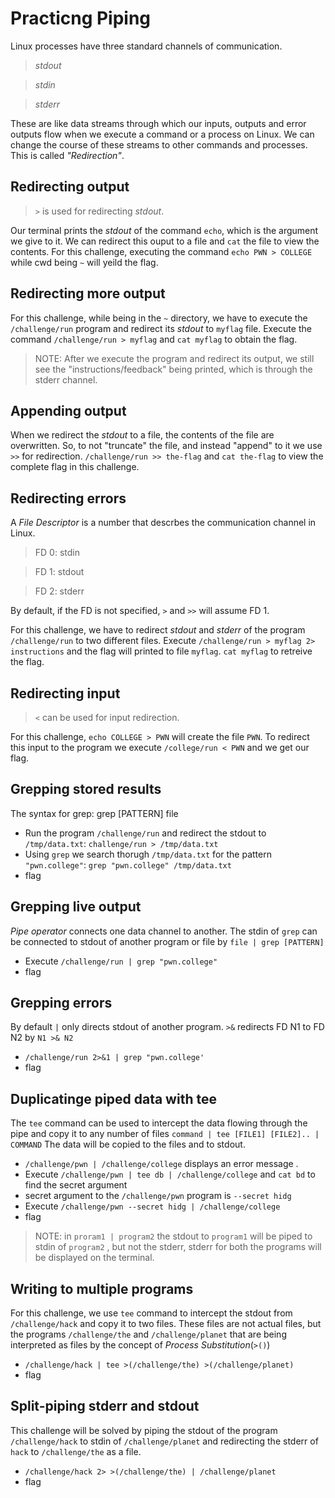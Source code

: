 # **Practicng Piping**
Linux processes have three standard channels of communication.
>_stdout_

>_stdin_

>_stderr_

These are like data streams through which our inputs, outputs and error outputs flow when we execute a command or a process on Linux. We can change the course of these streams to other commands and processes. This is called _"Redirection"_.

## **Redirecting output**

> `>` is used for redirecting _stdout_. 

Our terminal prints the _stdout_ of the command `echo`, which is the argument we give to it. We can redirect this ouput to a file and `cat` the file to view the contents. For this challenge, executing the command `echo PWN > COLLEGE` while cwd being `~` will yeild the flag.

## **Redirecting more output**

For this challenge, while being in the `~` directory, we have to execute the `/challenge/run` program and redirect its _stdout_ to `myflag` file. Execute the command `/challenge/run > myflag` and `cat myflag` to obtain the flag.

>NOTE: After we execute the program and redirect its output, we still see the "instructions/feedback" being printed, which is through the stderr channel.

## **Appending output**

When we redirect the _stdout_ to a file, the contents of the file are overwritten. So, to not "truncate" the file, and instead "append" to it we use `>>` for redirection.
`/challenge/run >> the-flag` and `cat the-flag` to view the complete flag in this challenge.

## **Redirecting errors**
A _File Descriptor_ is a number that descrbes the communication channel in Linux.
>FD 0: stdin

>FD 1: stdout

>FD 2: stderr

By default, if the FD is not specified, `>` and `>>` will assume FD 1.

For this challenge, we have to redirect _stdout_ and _stderr_ of the program `/challenge/run` to two different files. Execute `/challenge/run > myflag 2> instructions` and the flag will printed to file `myflag`. `cat myflag` to retreive the flag.

## **Redirecting input**

> `<` can be used for input redirection.

For this challenge, `echo COLLEGE > PWN` will create the file `PWN`. To redirect this input to the program we execute `/college/run < PWN` and we get our flag.

## **Grepping stored results**

The syntax for grep: grep [PATTERN] file

- Run the program `/challenge/run` and redirect the stdout to `/tmp/data.txt`: `challenge/run > /tmp/data.txt`
- Using `grep` we search thorugh `/tmp/data.txt` for the pattern `"pwn.college"`: `grep "pwn.college" /tmp/data.txt` 
- flag

## **Grepping live output**

_Pipe operator_ connects one data channel to another.
The stdin of `grep` can be connected to stdout of another program or file by
`file | grep [PATTERN]`
- Execute `/challenge/run | grep "pwn.college"`
- flag

## **Grepping errors**
By default `|` only directs stdout of another program.
`>&` redirects FD N1 to FD N2 by `N1 >& N2`

- `/challenge/run 2>&1 | grep "pwn.college' `
- flag


## **Duplicatinge piped data with tee**

The `tee` command can be used to intercept the data flowing through the pipe and copy it to any number of files
`command | tee [FILE1] [FILE2].. | COMMAND`
The data will be copied to the files and to stdout.

- `/challenge/pwn | /challenge/college` displays an error message .
- Execute `/challenge/pwn | tee db | /challenge/college` and `cat bd` to find the secret argument
- secret argument to the `/challenge/pwn` program is `--secret hidg` 
- Execute  `/challenge/pwn --secret hidg | /challenge/college`
- flag

>NOTE: in `proram1 | program2` the stdout to `program1` will be piped to stdin of `program2` , but not the stderr, stderr for both the programs will be displayed on the terminal.

## **Writing to multiple programs**
For this challenge, we use `tee` command to intercept the stdout from `/challenge/hack` and copy it to two files. These files are not actual files, but the programs `/challenge/the` and `/challenge/planet` that are being interpreted as files by the concept of _Process Substitution_(`>()`)
- `/challenge/hack | tee >(/challenge/the) >(/challenge/planet)`
- flag

## **Split-piping stderr and stdout**

This challenge will be solved by piping the stdout of the program `/challenge/hack` to stdin of `/challenge/planet` and redirecting the stderr of `hack` to `/challenge/the` as a file.
- `/challenge/hack 2> >(/challenge/the) | /challenge/planet`
- flag








































































